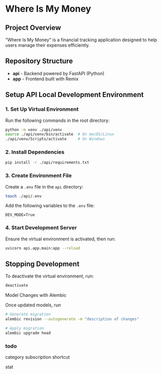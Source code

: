 # Where Is My Money

## Project Overview

"Where Is My Money" is a financial tracking application designed to help users manage their expenses efficiently.

## Repository Structure

- **api** - Backend powered by FastAPI (Python)
- **app** - Frontend built with Remix

## Setup API Local Development Environment

### 1. Set Up Virtual Environment

Run the following commands in the root directory:

```sh
python -m venv ./api/venv
source ./api/venv/bin/activate  # On macOS/Linux
./api/venv/Scripts/activate     # On Windows
```

### 2. Install Dependencies

```sh
pip install -r ./api/requirements.txt
```

### 3. Create Environment File

Create a `.env` file in the `api` directory:

```sh
touch ./api/.env
```

Add the following variables to the `.env` file:

```
DEV_MODE=True
```

### 4. Start Development Server

Ensure the virtual environment is activated, then run:

```sh
uvicorn api.app.main:app --reload
```

## Stopping Development

To deactivate the virtual environment, run:

```sh
deactivate
```

Model Changes with Alembic

Once updated models, run

```sh
# Generate migration
alembic revision --autogenerate -m "description of changes"

# Apply migration
alembic upgrade head
```

### todo

category
subscription
shortcut

stat
